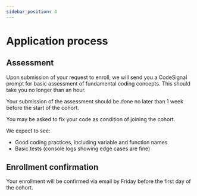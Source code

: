 ```yaml
---
sidebar_position: 4
---
```


# Application process

## Assessment
Upon submission of your request to enroll, we will send you a CodeSignal prompt for basic assessment of fundamental coding concepts. This should take you no longer than an hour.

Your submission of the assessment should be done no later than 1 week before the start of the cohort.

You may be asked to fix your code as condition of joining the cohort.

We expect to see:
- Good coding practices, including variable and function names
- Basic tests (console logs showing edge cases are fine)

## Enrollment confirmation
Your enrollment will be confirmed via email by Friday before the first day of the cohort.